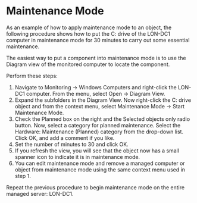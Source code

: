 # Maintenance Mode
As an example of how to apply maintenance mode to an object, the following procedure shows how to put the C: drive of the LON-DC1 computer in maintenance mode for 30 minutes to carry out some essential maintenance.

The easiest way to put a component into maintenance mode is to use the Diagram view of the monitored computer to locate the component.

Perform these steps:
1. Navigate to Monitoring -> Windows Computers and right-click the LON-DC1 computer. From the menu, select Open -> Diagram View.
2. Expand the subfolders in the Diagram View. Now right-click the C: drive object and from the context menu, select Maintenance Mode -> Start Maintenance Mode.
3. Check the Planned box on the right and the Selected objects only radio button. Now, select a category for planned maintenance. Select the Hardware: Maintenance (Planned) category from the drop-down list. Click OK, and add a comment if you like.
4. Set the number of minutes to 30 and click OK.
5. If you refresh the view, you will see that the object now has a small spanner icon to indicate it is in maintenance mode.
6. You can edit maintenance mode and remove a managed computer or object from maintenance mode using the same context menu used in step 1.

Repeat the previous procedure to begin maintenance mode on the entire managed server: LON-DC1.
